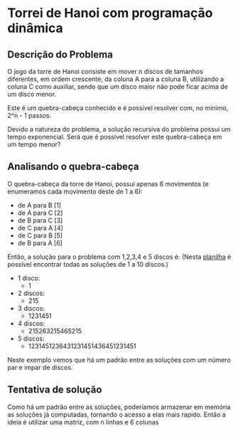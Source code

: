 # Torrei de Hanoi com programação dinâmica

## Descrição do Problema
  O jogo da torre de Hanoi consiste em mover n discos de tamanhos diferentes, em ordem crescente, da coluna A para a coluna B, utilizando a coluna C como auxiliar, sendo que um disco maior não pode ficar acima de um disco menor.
  
  Este é um quebra-cabeça conhecido e é possível resolver com, no mínimo, 2^n - 1 passos.
  
  Devido a natureza do problema, a solução recursiva do problema possui um tempo exponencial. Será que é possível resolver este quebra-cabeça em um tempo menor?

## Analisando o quebra-cabeça
O quebra-cabeça da torre de Hanoi, possui apenas 6 movimentos (e enumeramos cada movimento deste de 1 a 6):

* de A para B \[1]
* de A para C \[2]
* de B para C \[3]
* de C para A \[4]
* de C para B \[5]
* de B para A \[6]

Então, a solução para o problema com 1,2,3,4 e 5 discos é:
(Nesta [planilha](hanoi.xlsx) é possível encontrar todas as soluções de 1 a 10 discos.)

* 1 disco:
  - 1
* 2 discos:
  - 215
* 3 discos:
  - 1231451
* 4 discos:
  - 215263215465215
* 5 discos:
  - 1231451236431231451436451231451

Neste exemplo vemos que há um padrão entre as soluções com um número par e impar de discos. 


## Tentativa de solução

Como há um padrão entre as soluções, poderíamos armazenar em memória as soluções já computadas, tornando o acesso a elas mais rapido.
Então a ideia é utilizar uma matriz, com n linhas e 6 colunas

